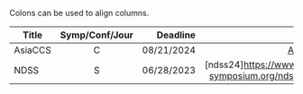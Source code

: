 Colons can be used to align columns.

| Title        | Symp/Conf/Jour         |   Deadline    | Link  |
| --------------------------- |:----:| -----------------------:|---:|
| AsiaCCS  |    C        |    08/21/2024        |		[AsiaCCS](https://asiaccs2024.sutd.edu.sg/)		|
|NDSS |   S   |    06/28/2023 | [ndss24]https://www.ndss-symposium.org/ndss2024/|

